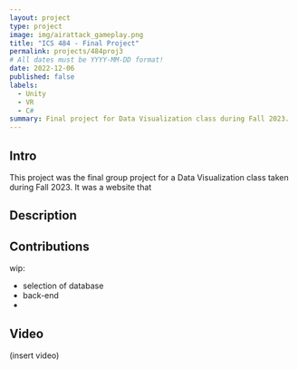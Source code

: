 ```yaml
---
layout: project
type: project
image: img/airattack_gameplay.png
title: "ICS 484 - Final Project"
permalink: projects/484proj3
# All dates must be YYYY-MM-DD format!
date: 2022-12-06
published: false
labels:
  - Unity
  - VR
  - C#
summary: Final project for Data Visualization class during Fall 2023.
---
```


## Intro

This project was the final group project for a Data Visualization class taken during Fall 2023. It was a website that 

## Description

## Contributions
wip:

- selection of database
- back-end
- 

## Video

(insert video)

